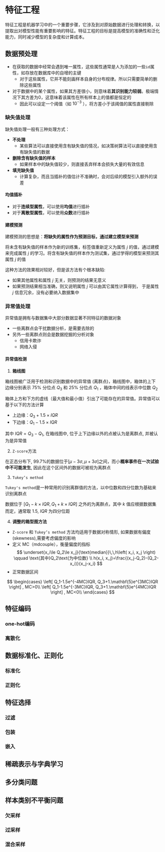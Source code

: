 # 特征工程

特征工程是机器学习中的一个重要步骤，它涉及到对原始数据进行处理和转换，以提取出对模型性能有重要影响的特征。特征工程的目标是提高模型的准确性和泛化能力，同时减少模型的复杂度和计算成本。

## 数据预处理

* 在获取的数据中经常会遇到唯一属性，这些属性通常是人为添加的一些`id`属性，如存放在数据库中的自增的主键
  * 对于这些属性，它并不能刻画样本自身的分布规律。所以只需要简单的删除这些属性
* 对于数据中的某个属性，如果其方差很小，则意味着**其识别能力较弱**。极端情况下其方差为$0$，这意味着该属性在所有样本上的值都是恒定的
  * 因此可以设定一个阈值（如 $10^{-3}$ ），将方差小于该阈值的属性直接剔除

### 缺失值处理

缺失值处理一般有三种处理方式：
* **不处理**
  * 某些算法可以直接使用含有缺失值的情况，如决策树算法可以直接使用含有缺失值的数据
* **删除含有缺失值的样本**
  * 如果样本中的缺失值较少，则直接丢弃样本会损失大量的有效信息
* **填充缺失值**
  * 计算复杂，而且当插补的值估计不准确时，会对后续的模型引入额外的误差

#### 均值插补

* 对于**连续型属性**，可以使用**均值**进行插补
* 对于**离散型属性**，可以使用**众数**进行插补

#### 建模预测

建模预测的思想是：**将缺失的属性作为预测目标，通过建立模型来预测**

将未含有缺失值的样本作为新的训练集，标签值重新定义为属性 $j$ 的值，通过建模来完成属性 $j$ 的学习。将含有缺失值的样本作为测试集，通过学得的模型来预测其属性 $j$ 的值

这种方法的效果相对较好，但是该方法有个根本缺陷:
* 如果其他属性和属性 $j$ 无关，则预测的结果无意义
* 如果预测结果相当准确，则又说明属性 $j$ 可以由其它属性计算得到， 于是属性 $j$ 信息冗余，没有必要纳入数据集中

### 异常值处理

异常值是拥有与数据集中大部分数据显著不同特征的数据对象
* 一些离群点会干扰数据分析，是需要去除的
* 另外一些离群点则会是数据挖掘的分析对象
  * 信用卡欺诈
  * 网络入侵

#### 异常值检测

1. **箱线图**

箱线图被广泛用于检测和识别数据中的异常值 (离群点)，箱线图中，箱体的上下边缘分别表示 $75\%$ 分位点 $Q_3$ 和 $25\%$ 分位点 $Q_1$ ，箱体中间的线表示中位数 $Q_2$ 

箱体上方和下方的虚线（最大值和最小值）引出了可能存在的异常值。异常值可以基于以下的方法计算

* 上边缘：$Q_3+1.5\times IQR$
* 下边缘：$Q_1-1.5\times IQR$

其中 $IQR=Q_3-Q_1$, 在箱线图中, 位于上下边缘以外的点被认为是离群点, 并被认为是异常值

2. `Z-score`方法

在正态分布下,  $99.7\%$的数据位于$[\mu-3\sigma, \mu+3\sigma]$之间，而小**概率事件在一次试验中不可能发生**, 因此在这个区间外的数据可被视为离群点

3. `Tukey’s method`

`Tukey's method`是一种常用的识别离群值的方法，以中位数和四分位数为基础来识别离群点

数据位于 $[Q_1-k\times IQR, Q_1+k\times IQR]$ 之外的为离群点，其中 $k$ 值应根据数据集而定，通常取 $1.5$, $IQR$ 为四分位距

4. **调整的箱型图方法**

* `Z-score` 和 `Tukey’s method` 方法均适用于数据对称情形, 如果数据有偏度(skewness),需要考虑偏度的影响
* 定义 MC（mdcouple），衡量偏度的指标
$$
\underset{x_i\le Q_2\le x_j}{\text{median}}\,\,h\left( x_i, x_j \right) \qquad \text{其中}Q_2\text{为中位数} \\
h(x_i, x_j)=\frac{(x_j-Q_2)-(Q_2-x_i)}{x_j-x_i}
$$
* 正常数据区间

$$
\begin{cases}
	\left[ Q_1-1.5e^{-4MC}IQR, Q_3+1.\mathbf{5}e^{3MC}IQR \right] , MC>0\\
	\left[ Q_1-1.5e^{-3MC}IQR, Q_3+1.\mathbf{5}e^{4MC}IQR \right] , MC<0\\
\end{cases}
$$

## 特征编码

### one-hot编码

### 离散化

## 数据标准化、正则化

### 标准化

### 正则化

## 特征选择

### 过滤

### 包装

### 嵌入

## 稀疏表示与字典学习

## 多分类问题

## 样本类别不平衡问题

### 欠采样

### 过采样

### 混合采样

